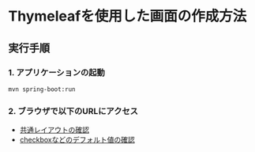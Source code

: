 # Thymeleafを使用した画面の作成方法

## 実行手順

### 1. アプリケーションの起動

```bash
mvn spring-boot:run
```

### 2. ブラウザで以下のURLにアクセス
* [共通レイアウトの確認](http://localhost:8080/)
* [checkboxなどのデフォルト値の確認](http://localhost:8080/default)